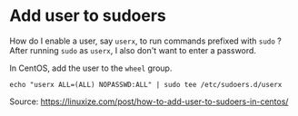 # Add user to sudoers

How do I enable a user, say `userx`, to run commands prefixed with `sudo` ?
After running `sudo` as `userx`, I also don't want to enter a password.

In CentOS, add the user to the `wheel` group.

```
echo "userx ALL=(ALL) NOPASSWD:ALL" | sudo tee /etc/sudoers.d/userx
```

Source: https://linuxize.com/post/how-to-add-user-to-sudoers-in-centos/